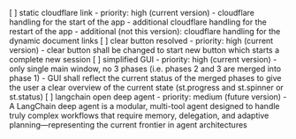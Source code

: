 [ ] static cloudflare link
    - priority: high (current version)
    - cloudflare handling for the start of the app
    - additional cloudflare handling for the restart of the app
    - additional (not this version): cloudflare handling for the dynamic document links
[ ] clear button resolved
    - priority: high (current version)
    - clear button shall be changed to start new button which starts a complete new session
[ ] simplified GUI
    - priority: high (current version)
    - only single main window, no 3 phases (i.e. phases 2 and 3 are merged into phase 1)
    - GUI shall reflect the current status of the merged phases to give the user a clear overview of the current state (st.progress and st.spinner or st.status)
[ ] langchain open deep agent
    - priority: medium (future version)
    - A LangChain deep agent is a modular, multi-tool agent designed to handle truly complex workflows that require memory, delegation, and adaptive planning—representing the current frontier in agent architectures
